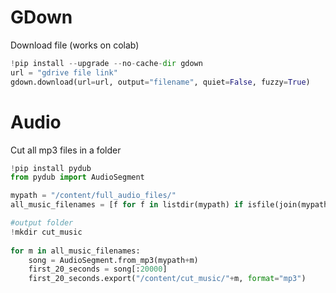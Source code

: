 # GDown

Download file (works on colab)
```python
!pip install --upgrade --no-cache-dir gdown
url = "gdrive file link"
gdown.download(url=url, output="filename", quiet=False, fuzzy=True)
```

# Audio

Cut all mp3 files in a folder
```Python
!pip install pydub
from pydub import AudioSegment

mypath = "/content/full_audio_files/"
all_music_filenames = [f for f in listdir(mypath) if isfile(join(mypath, f))]

#output folder
!mkdir cut_music
  
for m in all_music_filenames:
    song = AudioSegment.from_mp3(mypath+m)
    first_20_seconds = song[:20000]
    first_20_seconds.export("/content/cut_music/"+m, format="mp3")
```
